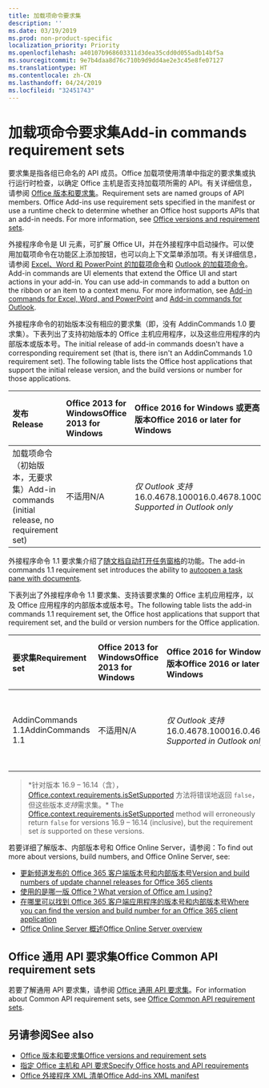 ```yaml
---
title: 加载项命令要求集
description: ''
ms.date: 03/19/2019
ms.prod: non-product-specific
localization_priority: Priority
ms.openlocfilehash: a40107b968603311d3dea35cdd0d055adb14bf5a
ms.sourcegitcommit: 9e7b4daa8d76c710b9d9dd4ae2e3c45e8fe07127
ms.translationtype: HT
ms.contentlocale: zh-CN
ms.lasthandoff: 04/24/2019
ms.locfileid: "32451743"
---
```

# <a name="add-in-commands-requirement-sets"></a><span data-ttu-id="73ede-102">加载项命令要求集</span><span class="sxs-lookup"><span data-stu-id="73ede-102">Add-in commands requirement sets</span></span>

<span data-ttu-id="73ede-p101">要求集是指各组已命名的 API 成员。Office 加载项使用清单中指定的要求集或执行运行时检查，以确定 Office 主机是否支持加载项所需的 API。有关详细信息，请参阅 [Office 版本和要求集](/office/dev/add-ins/develop/office-versions-and-requirement-sets)。</span><span class="sxs-lookup"><span data-stu-id="73ede-p101">Requirement sets are named groups of API members. Office Add-ins use requirement sets specified in the manifest or use a runtime check to determine whether an Office host supports APIs that an add-in needs. For more information, see [Office versions and requirement sets](/office/dev/add-ins/develop/office-versions-and-requirement-sets).</span></span>

<span data-ttu-id="73ede-p102">外接程序命令是 UI 元素，可扩展 Office UI，并在外接程序中启动操作。可以使用加载项命令在功能区上添加按钮，也可以向上下文菜单添加项。有关详细信息，请参阅 [Excel、Word 和 PowerPoint 的加载项命令](/office/dev/add-ins/design/add-in-commands)和 [Outlook 的加载项命令](/outlook/add-ins/add-in-commands-for-outlook)。</span><span class="sxs-lookup"><span data-stu-id="73ede-p102">Add-in commands are UI elements that extend the Office UI and start actions in your add-in. You can use add-in commands to add a button on the ribbon or an item to a context menu. For more information, see [Add-in commands for Excel, Word, and PowerPoint](/office/dev/add-ins/design/add-in-commands) and [Add-in commands for Outlook](/outlook/add-ins/add-in-commands-for-outlook).</span></span>

<span data-ttu-id="73ede-p103">外接程序命令的初始版本没有相应的要求集（即，没有 AddinCommands 1.0 要求集）。下表列出了支持初始版本的 Office 主机应用程序，以及这些应用程序的内部版本或版本号。</span><span class="sxs-lookup"><span data-stu-id="73ede-p103">The initial release of add-in commands doesn't have a corresponding requirement set (that is, there isn't an AddinCommands 1.0 requirement set). The following table lists the Office host applications that support the initial release version, and the build versions or number for those applications.</span></span>  

| <span data-ttu-id="73ede-111">发布</span><span class="sxs-lookup"><span data-stu-id="73ede-111">Release</span></span>   |  <span data-ttu-id="73ede-112">Office 2013 for Windows</span><span class="sxs-lookup"><span data-stu-id="73ede-112">Office 2013 for Windows</span></span> | <span data-ttu-id="73ede-113">Office 2016 for Windows 或更高版本</span><span class="sxs-lookup"><span data-stu-id="73ede-113">Office 2016 or later for Windows</span></span> | <span data-ttu-id="73ede-114">Office 365 for Windows</span><span class="sxs-lookup"><span data-stu-id="73ede-114">Office 365 for Windows</span></span>   |  <span data-ttu-id="73ede-115">Office 365 for iPad</span><span class="sxs-lookup"><span data-stu-id="73ede-115">Office 365 for iPad</span></span>  |  <span data-ttu-id="73ede-116">Office 365 for Mac</span><span class="sxs-lookup"><span data-stu-id="73ede-116">Office 365 for Mac</span></span>  | <span data-ttu-id="73ede-117">Office Online</span><span class="sxs-lookup"><span data-stu-id="73ede-117">Office Online</span></span>  |  
|:-----|:-----|:-----|:-----|:-----|:-----|:-----|
| <span data-ttu-id="73ede-118">加载项命令（初始版本，无要求集）</span><span class="sxs-lookup"><span data-stu-id="73ede-118">Add-in commands (initial release, no requirement set)</span></span> | <span data-ttu-id="73ede-119">不适用</span><span class="sxs-lookup"><span data-stu-id="73ede-119">N/A</span></span> | <span data-ttu-id="73ede-120">*仅 Outlook 支持* 16.0.4678.1000</span><span class="sxs-lookup"><span data-stu-id="73ede-120">16.0.4678.1000 *Supported in Outlook only*</span></span> |<span data-ttu-id="73ede-121">版本 1603（内部版本 6769.0000）或更高版本</span><span class="sxs-lookup"><span data-stu-id="73ede-121">Version 1603 (Build 6769.0000) or later</span></span> | <span data-ttu-id="73ede-122">不适用</span><span class="sxs-lookup"><span data-stu-id="73ede-122">N/A</span></span> | <span data-ttu-id="73ede-123">15.33 或更高版本</span><span class="sxs-lookup"><span data-stu-id="73ede-123">15.33 or later</span></span>| <span data-ttu-id="73ede-124">2016 年 1 月</span><span class="sxs-lookup"><span data-stu-id="73ede-124">January 2016</span></span> |

<span data-ttu-id="73ede-125">外接程序命令 1.1 要求集介绍了[随文档自动打开任务窗格](/office/dev/add-ins/develop/automatically-open-a-task-pane-with-a-document)的功能。</span><span class="sxs-lookup"><span data-stu-id="73ede-125">The add-in commands 1.1 requirement set introduces the ability to [autoopen a task pane with documents](/office/dev/add-ins/develop/automatically-open-a-task-pane-with-a-document).</span></span>

<span data-ttu-id="73ede-126">下表列出了外接程序命令 1.1 要求集、支持该要求集的 Office 主机应用程序，以及 Office 应用程序的内部版本或版本号。</span><span class="sxs-lookup"><span data-stu-id="73ede-126">The following table lists the add-in commands 1.1 requirement set, the Office host applications that support that requirement set, and the build or version numbers for the Office application.</span></span>

|  <span data-ttu-id="73ede-127">要求集</span><span class="sxs-lookup"><span data-stu-id="73ede-127">Requirement set</span></span>  |  <span data-ttu-id="73ede-128">Office 2013 for Windows</span><span class="sxs-lookup"><span data-stu-id="73ede-128">Office 2013 for Windows</span></span> | <span data-ttu-id="73ede-129">Office 2016 for Windows 或更高版本</span><span class="sxs-lookup"><span data-stu-id="73ede-129">Office 2016 or later for Windows</span></span> | <span data-ttu-id="73ede-130">Office 365 for Windows</span><span class="sxs-lookup"><span data-stu-id="73ede-130">Office 365 for Windows</span></span>   |  <span data-ttu-id="73ede-131">Office 365 for iPad</span><span class="sxs-lookup"><span data-stu-id="73ede-131">Office 365 for iPad</span></span>  |  <span data-ttu-id="73ede-132">Office 365 for Mac</span><span class="sxs-lookup"><span data-stu-id="73ede-132">Office 365 for Mac</span></span>  | <span data-ttu-id="73ede-133">Office Online</span><span class="sxs-lookup"><span data-stu-id="73ede-133">Office Online</span></span>  |  
|:-----|:-----|:-----|:-----|:-----|:-----|:-----|
| <span data-ttu-id="73ede-134">AddinCommands 1.1</span><span class="sxs-lookup"><span data-stu-id="73ede-134">AddinCommands 1.1</span></span>  | <span data-ttu-id="73ede-135">不适用</span><span class="sxs-lookup"><span data-stu-id="73ede-135">N/A</span></span> | <span data-ttu-id="73ede-136">*仅 Outlook 支持* 16.0.4678.1000</span><span class="sxs-lookup"><span data-stu-id="73ede-136">16.0.4678.1000 *Supported in Outlook only*</span></span>  | <span data-ttu-id="73ede-137">版本 1705（内部版本 8121.1000）或更高版本</span><span class="sxs-lookup"><span data-stu-id="73ede-137">Version 1705 (Build 8121.1000) or later</span></span> | <span data-ttu-id="73ede-138">不适用</span><span class="sxs-lookup"><span data-stu-id="73ede-138">N/A</span></span> | <span data-ttu-id="73ede-139">15.34 或更高版本\*</span><span class="sxs-lookup"><span data-stu-id="73ede-139">15.34 or later\*</span></span>| <span data-ttu-id="73ede-140">2017 年 5 月</span><span class="sxs-lookup"><span data-stu-id="73ede-140">May 2017</span></span> |

><span data-ttu-id="73ede-141">\*针对版本 16.9 &ndash; 16.14（含），[Office.context.requirements.isSetSupported](/javascript/api/office/office.requirementsetsupport#issetsupported-name--minversion-) 方法将错误地返回 `false`，但这些版本*支持*需求集。</span><span class="sxs-lookup"><span data-stu-id="73ede-141">\* The [Office.context.requirements.isSetSupported](/javascript/api/office/office.requirementsetsupport#issetsupported-name--minversion-) method will erroneously return `false` for versions 16.9 &ndash; 16.14 (inclusive), but the requirement set *is* supported on these versions.</span></span>

<span data-ttu-id="73ede-142">若要详细了解版本、内部版本号和 Office Online Server，请参阅：</span><span class="sxs-lookup"><span data-stu-id="73ede-142">To find out more about versions, build numbers, and Office Online Server, see:</span></span>

- [<span data-ttu-id="73ede-143">更新频道发布的 Office 365 客户端版本号和内部版本号</span><span class="sxs-lookup"><span data-stu-id="73ede-143">Version and build numbers of update channel releases for Office 365 clients</span></span>](https://support.office.com/article/version-and-build-numbers-of-update-channel-releases-ae942449-1fca-4484-898b-a933ea23def7)
- [<span data-ttu-id="73ede-144">使用的是哪一版 Office？</span><span class="sxs-lookup"><span data-stu-id="73ede-144">What version of Office am I using?</span></span>](https://support.office.com/article/What-version-of-Office-am-I-using-932788b8-a3ce-44bf-bb09-e334518b8b19)
- [<span data-ttu-id="73ede-145">在哪里可以找到 Office 365 客户端应用程序的版本号和内部版本号</span><span class="sxs-lookup"><span data-stu-id="73ede-145">Where you can find the version and build number for an Office 365 client application</span></span>](https://support.office.com/article/version-and-build-numbers-of-update-channel-releases-ae942449-1fca-4484-898b-a933ea23def7)
- [<span data-ttu-id="73ede-146">Office Online Server 概述</span><span class="sxs-lookup"><span data-stu-id="73ede-146">Office Online Server overview</span></span>](/officeonlineserver/office-online-server-overview)

## <a name="office-common-api-requirement-sets"></a><span data-ttu-id="73ede-147">Office 通用 API 要求集</span><span class="sxs-lookup"><span data-stu-id="73ede-147">Office Common API requirement sets</span></span>

<span data-ttu-id="73ede-148">若要了解通用 API 要求集，请参阅 [Office 通用 API 要求集](office-add-in-requirement-sets.md)。</span><span class="sxs-lookup"><span data-stu-id="73ede-148">For information about Common API requirement sets, see [Office Common API requirement sets](office-add-in-requirement-sets.md).</span></span>

## <a name="see-also"></a><span data-ttu-id="73ede-149">另请参阅</span><span class="sxs-lookup"><span data-stu-id="73ede-149">See also</span></span>

- [<span data-ttu-id="73ede-150">Office 版本和要求集</span><span class="sxs-lookup"><span data-stu-id="73ede-150">Office versions and requirement sets</span></span>](/office/dev/add-ins/develop/office-versions-and-requirement-sets)
- [<span data-ttu-id="73ede-151">指定 Office 主机和 API 要求</span><span class="sxs-lookup"><span data-stu-id="73ede-151">Specify Office hosts and API requirements</span></span>](/office/dev/add-ins/develop/specify-office-hosts-and-api-requirements)
- [<span data-ttu-id="73ede-152">Office 外接程序 XML 清单</span><span class="sxs-lookup"><span data-stu-id="73ede-152">Office Add-ins XML manifest</span></span>](/office/dev/add-ins/develop/add-in-manifests)
